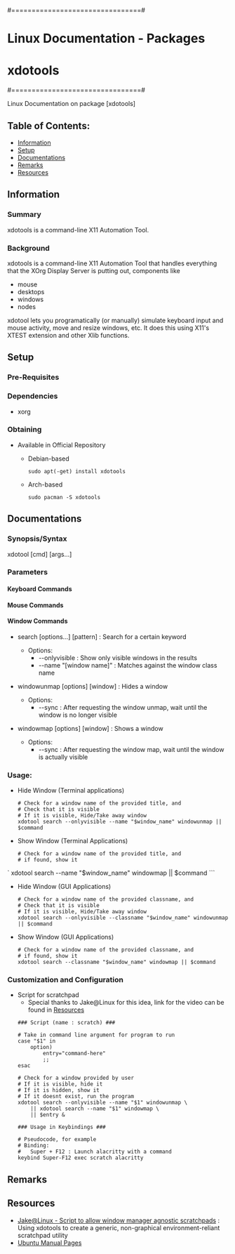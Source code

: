 #================================#
# Linux Documentation - Packages #
#	xdotools		 #
#================================#

Linux Documentation on package [xdotools]

## Table of Contents:
+ [Information](#information)
+ [Setup](#setup)
+ [Documentations](#documentation)
+ [Remarks](#remarks)
+ [Resources](#resources)

## Information

### Summary

xdotools is a command-line X11 Automation Tool.

### Background

xdotools is a command-line X11 Automation Tool that handles everything that the XOrg Display Server is putting out, components like
+ mouse
+ desktops
+ windows
+ nodes

xdotool lets you programatically (or manually) simulate keyboard input and mouse activity, 
move and resize windows, etc. 
It does this using X11's XTEST extension and other Xlib functions.

## Setup

### Pre-Requisites

### Dependencies

+ xorg

### Obtaining

- Available in Official Repository
	- Debian-based
		```console
		sudo apt(-get) install xdotools
		```

	- Arch-based
		```console
		sudo pacman -S xdotools
		```

## Documentations

### Synopsis/Syntax

xdotool [cmd] [args...]

### Parameters

#### Keyboard Commands

#### Mouse Commands

#### Window Commands
- search [options...] [pattern] : Search for a certain keyword
	- Options:
		+ --onlyvisible : Show only visible windows in the results
		+ --name "[window name]" : Matches against the window class name

- windowunmap [options] [window] : Hides a window
	- Options:
		+ --sync : After requesting the window unmap, wait until the window is no longer visible
- windowmap [options] [window] : Shows a window
	- Options:
		+ --sync : After requesting the window map, wait until the window is actually visible

### Usage:

- Hide Window (Terminal applications)
	```console
	# Check for a window name of the provided title, and
	# Check that it is visible
	# If it is visible, Hide/Take away window
	xdotool search --onlyvisible --name "$window_name" windowunmap || $command
	```

- Show Window (Terminal Applications)
	```console
	# Check for a window name of the provided title, and 
	# if found, show it
`	xdotool search --name "$window_name" windowmap || $command
	```

- Hide Window (GUI Applications)
	```console
	# Check for a window name of the provided classname, and
	# Check that it is visible
	# If it is visible, Hide/Take away window
	xdotool search --onlyvisible --classname "$window_name" windowunmap || $command
	```

- Show Window (GUI Applications)
	```console
	# Check for a window name of the provided classname, and 
	# if found, show it
	xdotool search --classname "$window_name" windowmap || $command
	```

### Customization and Configuration

- Script for scratchpad
	+ Special thanks to Jake@Linux for this idea, link for the video can be found in [Resources](#resources)
	```console
	### Script (name : scratch) ###

	# Take in command line argument for program to run
	case "$1" in 
		option)
			entry="command-here"
			;;
	esac

	# Check for a window provided by user
	# If it is visible, hide it
	# If it is hidden, show it
	# If it doesnt exist, run the program
	xdotool search --onlyvisible --name "$1" windowunmap \
		|| xdotool search --name "$1" windowmap \
		|| $entry &

	### Usage in Keybindings ###

	# Pseudocode, for example
	# Binding:
	#	Super + F12 : Launch alacritty with a command
	keybind Super-F12 exec scratch alacritty
	```

## Remarks
	

## Resources
+ [Jake@Linux - Script to allow window manager agnostic scratchpads](https://www.youtube.com/watch?v=su5cqjVYFcs) : Using xdotools to create a generic, non-graphical environment-reliant scratchpad utility
+ [Ubuntu Manual Pages](http://manpages.ubuntu.com/manpages/trusty/man1/xdotool.1.html)

